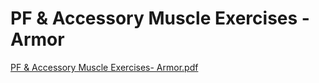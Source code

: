 # PF & Accessory Muscle Exercises - Armor

[PF & Accessory Muscle Exercises- Armor.pdf](PF%20&%20Accessory%20Muscle%20Exercises%20-%20Armor%209705d7f161dc407ba7c466f564ecf23f/PF__Accessory_Muscle_Exercises-_Armor.pdf)